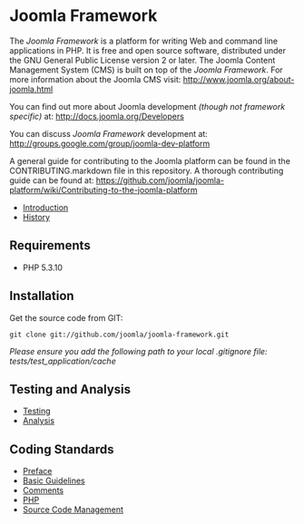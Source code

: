 # Joomla Framework

The *Joomla Framework* is a platform for writing Web and command line applications in PHP.  It is free and open source software,
distributed under the GNU General Public License version 2 or later.  The Joomla Content Management System (CMS) is built on
top of the *Joomla Framework*.  For more information about the Joomla CMS visit: http://www.joomla.org/about-joomla.html

You can find out more about Joomla development *(though not framework specific)* at: http://docs.joomla.org/Developers

You can discuss *Joomla Framework* development at: http://groups.google.com/group/joomla-dev-platform

A general guide for contributing to the Joomla platform can be found in the CONTRIBUTING.markdown file in this repository. A thorough contributing guide can be found at: https://github.com/joomla/joomla-platform/wiki/Contributing-to-the-joomla-platform

* [Introduction](docs/introduction.md)
* [History](docs/history.md)

## Requirements

* PHP 5.3.10


## Installation

Get the source code from GIT:

    git clone git://github.com/joomla/joomla-framework.git

_Please ensure you add the following path to your local .gitignore file: tests/test_application/cache_

## Testing and Analysis

* [Testing](docs/testing.md)
* [Analysis](docs/analysis.md)

## Coding Standards

* [Preface](docs/coding-standards/preface.md)
* [Basic Guidelines](docs/coding-standards/basic-guidelines.md)
* [Comments](docs/coding-standards/comments.md)
* [PHP](docs/coding-standards/php.md)
* [Source Code Management](docs/coding-standards/source-code-management.md)

